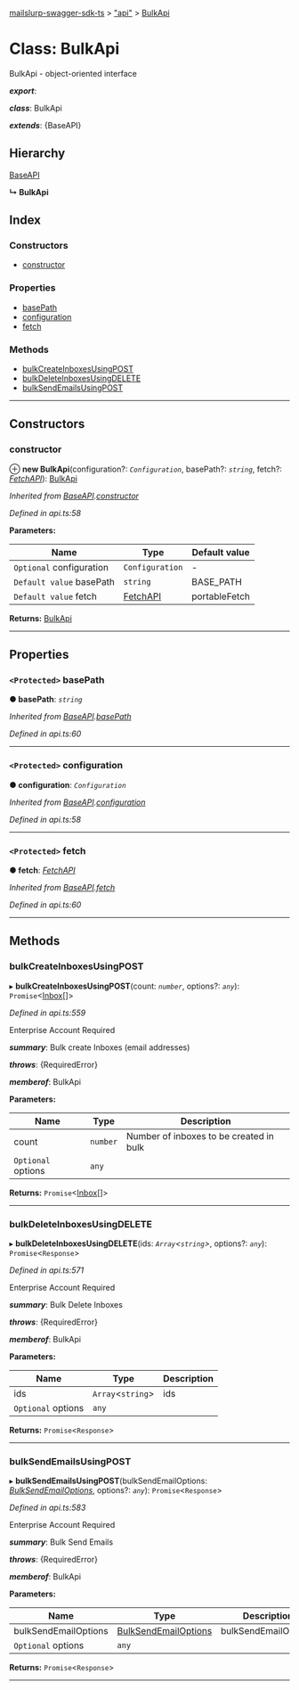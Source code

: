 [mailslurp-swagger-sdk-ts](../README.md) > ["api"](../modules/_api_.md) > [BulkApi](../classes/_api_.bulkapi.md)

# Class: BulkApi

BulkApi - object-oriented interface

*__export__*: 

*__class__*: BulkApi

*__extends__*: {BaseAPI}

## Hierarchy

 [BaseAPI](_api_.baseapi.md)

**↳ BulkApi**

## Index

### Constructors

* [constructor](_api_.bulkapi.md#constructor)

### Properties

* [basePath](_api_.bulkapi.md#basepath)
* [configuration](_api_.bulkapi.md#configuration)
* [fetch](_api_.bulkapi.md#fetch)

### Methods

* [bulkCreateInboxesUsingPOST](_api_.bulkapi.md#bulkcreateinboxesusingpost)
* [bulkDeleteInboxesUsingDELETE](_api_.bulkapi.md#bulkdeleteinboxesusingdelete)
* [bulkSendEmailsUsingPOST](_api_.bulkapi.md#bulksendemailsusingpost)

---

## Constructors

<a id="constructor"></a>

###  constructor

⊕ **new BulkApi**(configuration?: *`Configuration`*, basePath?: *`string`*, fetch?: *[FetchAPI](../interfaces/_api_.fetchapi.md)*): [BulkApi](_api_.bulkapi.md)

*Inherited from [BaseAPI](_api_.baseapi.md).[constructor](_api_.baseapi.md#constructor)*

*Defined in api.ts:58*

**Parameters:**

| Name | Type | Default value |
| ------ | ------ | ------ |
| `Optional` configuration | `Configuration` | - |
| `Default value` basePath | `string` |  BASE_PATH |
| `Default value` fetch | [FetchAPI](../interfaces/_api_.fetchapi.md) |  portableFetch |

**Returns:** [BulkApi](_api_.bulkapi.md)

___

## Properties

<a id="basepath"></a>

### `<Protected>` basePath

**● basePath**: *`string`*

*Inherited from [BaseAPI](_api_.baseapi.md).[basePath](_api_.baseapi.md#basepath)*

*Defined in api.ts:60*

___
<a id="configuration"></a>

### `<Protected>` configuration

**● configuration**: *`Configuration`*

*Inherited from [BaseAPI](_api_.baseapi.md).[configuration](_api_.baseapi.md#configuration)*

*Defined in api.ts:58*

___
<a id="fetch"></a>

### `<Protected>` fetch

**● fetch**: *[FetchAPI](../interfaces/_api_.fetchapi.md)*

*Inherited from [BaseAPI](_api_.baseapi.md).[fetch](_api_.baseapi.md#fetch)*

*Defined in api.ts:60*

___

## Methods

<a id="bulkcreateinboxesusingpost"></a>

###  bulkCreateInboxesUsingPOST

▸ **bulkCreateInboxesUsingPOST**(count: *`number`*, options?: *`any`*): `Promise`<[Inbox](../interfaces/_api_.inbox.md)[]>

*Defined in api.ts:559*

Enterprise Account Required

*__summary__*: Bulk create Inboxes (email addresses)

*__throws__*: {RequiredError}

*__memberof__*: BulkApi

**Parameters:**

| Name | Type | Description |
| ------ | ------ | ------ |
| count | `number` |  Number of inboxes to be created in bulk |
| `Optional` options | `any` |

**Returns:** `Promise`<[Inbox](../interfaces/_api_.inbox.md)[]>

___
<a id="bulkdeleteinboxesusingdelete"></a>

###  bulkDeleteInboxesUsingDELETE

▸ **bulkDeleteInboxesUsingDELETE**(ids: *`Array`<`string`>*, options?: *`any`*): `Promise`<`Response`>

*Defined in api.ts:571*

Enterprise Account Required

*__summary__*: Bulk Delete Inboxes

*__throws__*: {RequiredError}

*__memberof__*: BulkApi

**Parameters:**

| Name | Type | Description |
| ------ | ------ | ------ |
| ids | `Array`<`string`> |  ids |
| `Optional` options | `any` |

**Returns:** `Promise`<`Response`>

___
<a id="bulksendemailsusingpost"></a>

###  bulkSendEmailsUsingPOST

▸ **bulkSendEmailsUsingPOST**(bulkSendEmailOptions: *[BulkSendEmailOptions](../interfaces/_api_.bulksendemailoptions.md)*, options?: *`any`*): `Promise`<`Response`>

*Defined in api.ts:583*

Enterprise Account Required

*__summary__*: Bulk Send Emails

*__throws__*: {RequiredError}

*__memberof__*: BulkApi

**Parameters:**

| Name | Type | Description |
| ------ | ------ | ------ |
| bulkSendEmailOptions | [BulkSendEmailOptions](../interfaces/_api_.bulksendemailoptions.md) |  bulkSendEmailOptions |
| `Optional` options | `any` |

**Returns:** `Promise`<`Response`>

___

